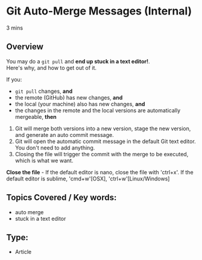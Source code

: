 # Git Auto-Merge Messages (Internal)
3 mins

## Overview
You may do a `git pull` and **end up stuck in a text editor!**.  
Here's why, and how to get out of it.

If you:
- `git pull` changes, **and**
- the remote (GitHub) has new changes, **and**
- the local (your machine) also has new changes, **and**
- the changes in the remote and the local versions are automatically mergeable, **then**

1. Git will merge both versions into a new version, stage the new version, and generate an auto commit message.
2. Git will open the automatic commit message in the default Git text editor. You don't need to add anything.  
3. Closing the file will trigger the commit with the merge to be executed, which is what we want.  

**Close the file** - If the default editor is nano, close the file with 'ctrl+x'. If the default editor is sublime, 'cmd+w'[OSX], 'ctrl+w'[Linux/Windows]


## Topics Covered / Key words:
- auto merge
- stuck in a text editor


## Type:
- Article

